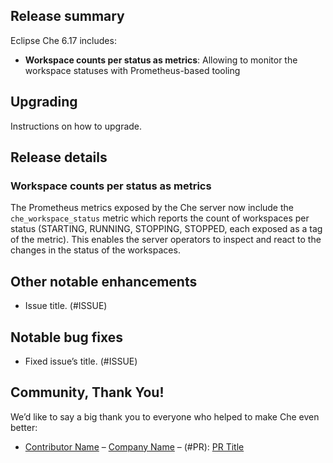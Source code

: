 ## Release summary

Eclipse Che 6.17 includes:

* **Workspace counts per status as metrics**: Allowing to monitor the workspace statuses with Prometheus-based tooling


## Upgrading

Instructions on how to upgrade.


## Release details

### Workspace counts per status as metrics

The Prometheus metrics exposed by the Che server now include the `che_workspace_status` metric which
reports the count of workspaces per status (STARTING, RUNNING, STOPPING, STOPPED, each exposed as
a tag of the metric). This enables the server operators to inspect and react to the changes in
the status of the workspaces.
 
## Other notable enhancements

* Issue title. (#ISSUE)

## Notable bug fixes

* Fixed issue’s title. (#ISSUE)

## Community, Thank You!

We’d like to say a big thank you to everyone who helped to make Che even better:

* [Contributor Name](<PROFILE_URL>) – [Company Name](<COMPANY_URL>) – (#PR): [PR Title](<PR_URL>)
